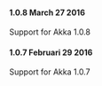 #### 1.0.8 March 27 2016 ####

Support for Akka 1.0.8

#### 1.0.7 Februari 29 2016 ####

Support for Akka 1.0.7